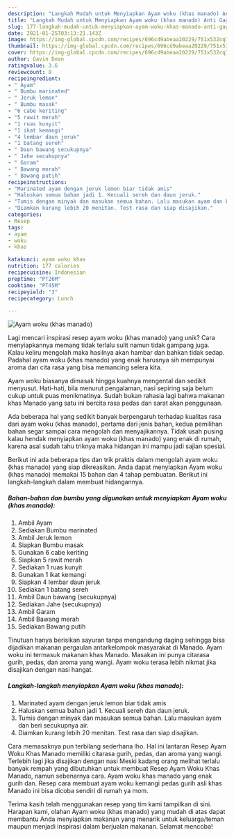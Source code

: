```yaml
---
description: "Langkah Mudah untuk Menyiapkan Ayam woku (khas manado) Anti Gagal"
title: "Langkah Mudah untuk Menyiapkan Ayam woku (khas manado) Anti Gagal"
slug: 177-langkah-mudah-untuk-menyiapkan-ayam-woku-khas-manado-anti-gagal
date: 2021-01-25T03:13:21.143Z
image: https://img-global.cpcdn.com/recipes/696cd9abeaa20229/751x532cq70/ayam-woku-khas-manado-foto-resep-utama.jpg
thumbnail: https://img-global.cpcdn.com/recipes/696cd9abeaa20229/751x532cq70/ayam-woku-khas-manado-foto-resep-utama.jpg
cover: https://img-global.cpcdn.com/recipes/696cd9abeaa20229/751x532cq70/ayam-woku-khas-manado-foto-resep-utama.jpg
author: Gavin Dean
ratingvalue: 3.6
reviewcount: 8
recipeingredient:
- " Ayam"
- " Bumbu marinated"
- " Jeruk lemon"
- " Bumbu masak"
- "6 cabe keriting"
- "5 rawit merah"
- "1 ruas kunyit"
- "1 ikat kemangi"
- "4 lembar daun jeruk"
- "1 batang sereh"
- " Daun bawang secukupnya"
- " Jahe secukupnya"
- " Garam"
- " Bawang merah"
- " Bawang putih"
recipeinstructions:
- "Marinated ayam dengan jeruk lemon biar tidak amis"
- "Haluskan semua bahan jadi 1. Kecuali sereh dan daun jeruk."
- "Tumis dengan minyak dan masukan semua bahan. Lalu masukan ayam dan beri secukupnya air."
- "Diamkan kurang lebih 20 menitan. Test rasa dan siap disajikan."
categories:
- Resep
tags:
- ayam
- woku
- khas

katakunci: ayam woku khas 
nutrition: 177 calories
recipecuisine: Indonesian
preptime: "PT26M"
cooktime: "PT45M"
recipeyield: "3"
recipecategory: Lunch

---
```



![Ayam woku (khas manado)](https://img-global.cpcdn.com/recipes/696cd9abeaa20229/751x532cq70/ayam-woku-khas-manado-foto-resep-utama.jpg)

Lagi mencari inspirasi resep ayam woku (khas manado) yang unik? Cara menyiapkannya memang tidak terlalu sulit namun tidak gampang juga. Kalau keliru mengolah maka hasilnya akan hambar dan bahkan tidak sedap. Padahal ayam woku (khas manado) yang enak harusnya sih mempunyai aroma dan cita rasa yang bisa memancing selera kita.

Ayam woku biasanya dimasak hingga kuahnya mengental dan sedikit menyusut. Hati-hati, bila menurut pengalaman, nasi sepiring saja belum cukup untuk puas menikmatinya. Sudah bukan rahasia lagi bahwa makanan khas Manado yang satu ini bercita rasa pedas dan sarat akan penggunaan.

Ada beberapa hal yang sedikit banyak berpengaruh terhadap kualitas rasa dari ayam woku (khas manado), pertama dari jenis bahan, kedua pemilihan bahan segar sampai cara mengolah dan menyajikannya. Tidak usah pusing kalau hendak menyiapkan ayam woku (khas manado) yang enak di rumah, karena asal sudah tahu triknya maka hidangan ini mampu jadi sajian spesial.


Berikut ini ada beberapa tips dan trik praktis dalam mengolah ayam woku (khas manado) yang siap dikreasikan. Anda dapat menyiapkan Ayam woku (khas manado) memakai 15 bahan dan 4 tahap pembuatan. Berikut ini langkah-langkah dalam membuat hidangannya.

<!--inarticleads1-->

##### Bahan-bahan dan bumbu yang digunakan untuk menyiapkan Ayam woku (khas manado):

1. Ambil  Ayam
1. Sediakan  Bumbu marinated
1. Ambil  Jeruk lemon
1. Siapkan  Bumbu masak
1. Gunakan 6 cabe keriting
1. Siapkan 5 rawit merah
1. Sediakan 1 ruas kunyit
1. Gunakan 1 ikat kemangi
1. Siapkan 4 lembar daun jeruk
1. Sediakan 1 batang sereh
1. Ambil  Daun bawang (secukupnya)
1. Sediakan  Jahe (secukupnya)
1. Ambil  Garam
1. Ambil  Bawang merah
1. Sediakan  Bawang putih


Tinutuan hanya berisikan sayuran tanpa mengandung daging sehingga bisa dijadikan makanan pergaulan antarkelompok masyarakat di Manado. Ayam woku ini termasuk makanan khas Manado. Masakan ini punya citarasa gurih, pedas, dan aroma yang wangi. Ayam woku terasa lebih nikmat jika disajikan dengan nasi hangat. 

<!--inarticleads2-->

##### Langkah-langkah menyiapkan Ayam woku (khas manado):

1. Marinated ayam dengan jeruk lemon biar tidak amis
1. Haluskan semua bahan jadi 1. Kecuali sereh dan daun jeruk.
1. Tumis dengan minyak dan masukan semua bahan. Lalu masukan ayam dan beri secukupnya air.
1. Diamkan kurang lebih 20 menitan. Test rasa dan siap disajikan.


Cara memasaknya pun terbilang sederhana lho. Hal ini lantaran Resep Ayam Woku Khas Manado memiliki citarasa gurih, pedas, dan aroma yang wangi. Terlebih lagi jika disajikan dengan nasi Meski kadang orang melihat terlalu banyak rempah yang dibutuhkan untuk membuat Resep Ayam Woku Khas Manado, namun sebenarnya cara. Ayam woku khas manado yang enak gurih dan. Resep cara membuat ayam woku kemangi pedas gurih asli khas Manado ini bisa dicoba sendiri di rumah ya mom. 

Terima kasih telah menggunakan resep yang tim kami tampilkan di sini. Harapan kami, olahan Ayam woku (khas manado) yang mudah di atas dapat membantu Anda menyiapkan makanan yang menarik untuk keluarga/teman maupun menjadi inspirasi dalam berjualan makanan. Selamat mencoba!
